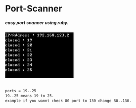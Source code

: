 # Port-Scanner

##### easy port scanner using ruby.

![scanner](/port_scanner.PNG)


<pre>
<code>
ports = 19..25
19..25 means 19 to 25.
example if you wannt check 80 port to 130 change 80..130.
</code>
</pre>
